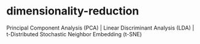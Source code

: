# dimensionality-reduction
Principal Component Analysis (PCA) | Linear Discriminant Analysis (LDA) | t-Distributed Stochastic Neighbor Embedding (t-SNE)
